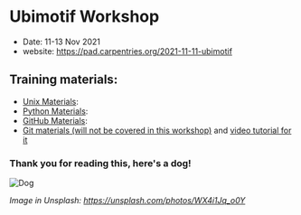 # Ubimotif Workshop

* Date: 11-13 Nov 2021
* website: https://pad.carpentries.org/2021-11-11-ubimotif

## Training materials:

- [Unix Materials](https://swcarpentry.github.io/shell-novice/):
- [Python Materials](https://idpfun.github.io/IDP_Python/):
- [GitHub Materials](https://malvikasharan.github.io/developing_collaborative_document/):
- [Git materials (will not be covered in this workshop)](https://swcarpentry.github.io/git-novice/) and [video tutorial for it](https://www.youtube.com/watch?v=fTRtzsYo7Ho)

### Thank you for reading this, here's a dog!
![Dog](https://images.unsplash.com/photo-1586671267731-da2cf3ceeb80?ixlib=rb-1.2.1&ixid=MnwxMjA3fDB8MHxwaG90by1wYWdlfHx8fGVufDB8fHx8&auto=format&fit=crop&w=689&q=80)

*Image in Unsplash: https://unsplash.com/photos/WX4i1Jq_o0Y*
